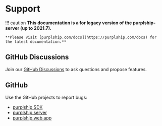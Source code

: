 # Support

!!! caution
    **This documentation is a for legacy version of the purplship-server (up to 2021.7).**

    **Please visit [purplship.com/docs](https://purplship.com/docs) for the latest documentation.**

## GitHub Discussions

Join our [GitHub Discussions](https://github.com/purplship/purplship/discussions) to ask questions and propose
features.

## GitHub

Use the GitHub projects to report bugs:

- [purplship SDK](https://github.com/purplship/purplship)
- [purplship server](https://github.com/purplship/purplship-server)
- [purplship web app](https://github.com/purplship/purplship-webapp)
